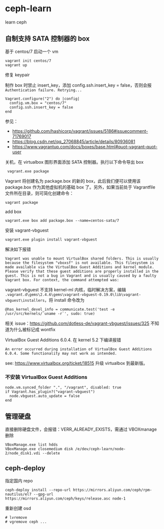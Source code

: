 # ceph-learn
learn ceph

## 自制支持 SATA 控制器的 box

基于 centos/7 启动一个 vm

```
vagrant init centos/7
vagrant up
```

修复 keypair

制作 box 时禁止 insert_key，添加 config.ssh.insert_key = false，否则会报 `Authentication failure. Retrying...`

```
Vagrant.configure("2") do |config|
  config.vm.box = "centos/7"
  config.ssh.insert_key = false
end
```

参见：

- https://github.com/hashicorp/vagrant/issues/5186#issuecomment-71769017
- https://blog.csdn.net/qq_27068845/article/details/80936081
- https://www.vagrantup.com/docs/boxes/base.html#quot-vagrant-quot-user

关机，在 virtualbox 图形界面添加 SATA 控制器。执行以下命令导出 box

```
 vagrant.exe package
```
Vagrant 将创建名为 package.box 的新的 box，此后我们便可以使用该 package.box 作为其他虚拟机的基础 box 了。另外，如果当前处于 Vagrantfile 文件所在目录，则可简化创建命令：

```
vagrant package
```

add box

```
vagrant.exe box add package.box --name=centos-sata/7
```

安装 vagrant-vbguest

```
vagrant.exe plugin install vagrant-vbguest
```

解决如下报错

```
Vagrant was unable to mount VirtualBox shared folders. This is usually
because the filesystem "vboxsf" is not available. This filesystem is
made available via the VirtualBox Guest Additions and kernel module.
Please verify that these guest additions are properly installed in the
guest. This is not a bug in Vagrant and is usually caused by a faulty
Vagrant box. For context, the command attempted was:
```

vagrant-vbguest 不支持 kernel-ml 内核，临时解决方案，编辑 `.vagrant.d\gems\2.4.6\gems\vagrant-vbguest-0.19.0\lib\vagrant-vbguest\installers`，将 install 命令改为

```
@has_kernel_devel_info = communicate.test('test -e /usr/src/kernels/`uname -r`', sudo: true)
```

相关 issue：https://github.com/dotless-de/vagrant-vbguest/issues/325  不知道为什么被标记成 wontfix

VirtualBox Guest Additions 6.0.4. 在 kernel 5.2 下编译报错
```
An error occurred during installation of VirtualBox Guest Additions 6.0.4. Some functionality may not work as intended.
```

see: https://www.virtualbox.org/ticket/18515
升级 virtualbox 到最新版。

### 不安装 VirtualBox Guest Additions

```
node.vm.synced_folder ".", "/vagrant", disabled: true
if Vagrant.has_plugin?("vagrant-vbguest")
  node.vbguest.auto_update = false
end
```

## 管理硬盘
直接删除硬盘文件，会报错：VERR_ALREADY_EXISTS，需通过 VBOXmanage 删除

```
VBoxManage.exe list hdds
VBoxManage.exe closemedium disk /e/dev/ceph-learn/node-2/node_disk1.vdi --delete
```

## ceph-deploy

指定国内 repo

```
ceph-deploy install --repo-url https://mirrors.aliyun.com/ceph/rpm-nautilus/el7 --gpg-url https://mirrors.aliyun.com/ceph/keys/release.asc node-1
```

重新创建 osd

```
# lvremove 
# vgremove ceph ...
```
